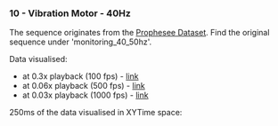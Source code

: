 ### 10 - Vibration Motor - 40Hz
The sequence originates from the [Prophesee Dataset](https://docs.prophesee.ai/4.6.1/datasets.html).
Find the original sequence under 'monitoring_40_50hz'.

Data visualised:
- at 0.3x playback (100 fps) - [link](https://www.youtube.com/watch?v=_Y2NPvgJ1TY)
- at 0.06x playback (500 fps) - [link](https://www.youtube.com/watch?v=bcsYxeoVlKQ)
- at 0.03x playback (1000 fps) - [link](https://www.youtube.com/watch?v=7YLkZ4aHVbg)

250ms of the data visualised in XYTime space:
